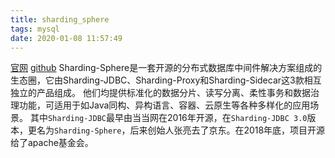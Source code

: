 ```yaml
---
title: sharding_sphere
tags: mysql
date: 2020-01-08 11:57:49
---
```


[官网](https://shardingsphere.apache.org/index_zh.html)
[github](https://github.com/apache/incubator-shardingsphere)
Sharding-Sphere是一套开源的分布式数据库中间件解决方案组成的生态圈，它由Sharding-JDBC、Sharding-Proxy和Sharding-Sidecar这3款相互独立的产品组成。
他们均提供标准化的数据分片、读写分离、柔性事务和数据治理功能，可适用于如Java同构、异构语言、容器、云原生等各种多样化的应用场景。
其中`Sharding-JDBC`最早由当当网在2016年开源，在`Sharding-JDBC 3.0`版本，更名为`Sharding-Sphere`，后来创始人张亮去了京东。在2018年底，项目开源给了apache基金会。
